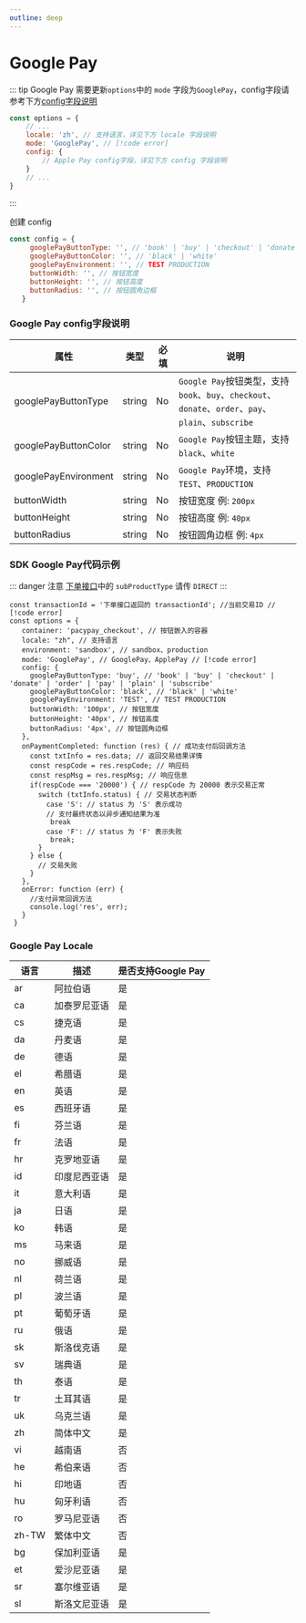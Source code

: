 ```yaml
---
outline: deep
---
```


<script lang="ts" setup>

import "./util/constants";

</script>

# Google Pay

::: tip Google Pay 需要更新`options`中的 `mode` 字段为`GooglePay`，config字段请参考下方[config字段说明](#google-pay-config字段说明)
```js
const options = {
    // ...
    locale: 'zh', // 支持语言，详见下方 locale 字段说明
    mode: 'GooglePay', // [!code error]
    config: {
        // Apple Pay config字段，详见下方 config 字段说明
    }
    // ...
}
```
:::

创建 config

```js
const config = {
     googlePayButtonType: '', // 'book' | 'buy' | 'checkout' | 'donate' | 'order' | 'pay' | 'plain' | 'subscribe'
     googlePayButtonColor: '', // 'black' | 'white'
     googlePayEnvironment: '', // TEST PRODUCTION
     buttonWidth: '', // 按钮宽度
     buttonHeight: '', // 按钮高度
     buttonRadius: '', // 按钮圆角边框
   }
```

### Google Pay config字段说明

<div class="custom-table bordered-table">

| 属性                   | 类型     | 必填 | 说明                                                                                                                                                              |
|----------------------|--------|----|-----------------------------------------------------------------------------------------------------------------------------------------------------------------|
| googlePayButtonType  | string | No | `Google Pay`按钮类型，支持`book`、`buy`、`checkout`、`donate`、`order`、`pay`、`plain`、`subscribe`                                                                           |
| googlePayButtonColor | string | No | `Google Pay`按钮主题，支持`black`、`white`                                                                                                                              |
| googlePayEnvironment | string | No | `Google Pay`环境，支持`TEST`、`PRODUCTION`                                                                                                                            |
| buttonWidth          | string | No | 按钮宽度 例: `200px`                                                                                                                                                 |
| buttonHeight         | string | No | 按钮高度 例: `40px`                                                                                                                                                  |
| buttonRadius         | string | No | 按钮圆角边框 例: `4px`                                                                                                                                                 |

</div>

### SDK Google Pay代码示例

::: danger 注意
[下单接口](./sdk-do-transaction#sdk下单请求及响应示例)中的 `subProductType` 请传 `DIRECT`
:::

```js-vue
const transactionId = '下单接口返回的 transactionId'; //当前交易ID // [!code error]
const options = {
   container: 'pacypay_checkout', // 按钮嵌入的容器
   locale: "zh", // 支持语言
   environment: 'sandbox', // sandbox、production
   mode: 'GooglePay', // GooglePay、ApplePay // [!code error]
   config: {
     googlePayButtonType: 'buy', // 'book' | 'buy' | 'checkout' | 'donate' | 'order' | 'pay' | 'plain' | 'subscribe'
     googlePayButtonColor: 'black', // 'black' | 'white'
     googlePayEnvironment: 'TEST', // TEST PRODUCTION
     buttonWidth: '100px', // 按钮宽度
     buttonHeight: '40px', // 按钮高度
     buttonRadius: '4px', // 按钮圆角边框
   },
   onPaymentCompleted: function (res) { // 成功支付后回调方法
     const txtInfo = res.data; // 返回交易结果详情
     const respCode = res.respCode; // 响应码
     const respMsg = res.respMsg; // 响应信息
     if(respCode === '20000') { // respCode 为 20000 表示交易正常
       switch (txtInfo.status) { // 交易状态判断
         case 'S': // status 为 'S' 表示成功
         // 支付最终状态以异步通知结果为准
          break
         case 'F': // status 为 'F' 表示失败
          break;
       }
     } else {
       // 交易失败
     }
   },
   onError: function (err) {
     //支付异常回调方法
     console.log('res', err);
   }
 }
```

### Google Pay Locale

<div class="custom-table bordered-table">

| 语言    | 描述     | 是否支持Google Pay |
|-------|--------|----------------|
| ar    | 阿拉伯语   | 是              |
| ca    | 加泰罗尼亚语 | 是              |
| cs    | 捷克语    | 是              |
| da    | 丹麦语    | 是              |
| de    | 德语     | 是              |
| el    | 希腊语    | 是              |
| en    | 英语     | 是              |
| es    | 西班牙语   | 是              |
| fi    | 芬兰语    | 是              |
| fr    | 法语     | 是              |
| hr    | 克罗地亚语  | 是              |
| id    | 印度尼西亚语 | 是              |
| it    | 意大利语   | 是              |
| ja    | 日语     | 是              |
| ko    | 韩语     | 是              |
| ms    | 马来语    | 是              |
| no    | 挪威语    | 是              |
| nl    | 荷兰语    | 是              |
| pl    | 波兰语    | 是              |
| pt    | 葡萄牙语   | 是              |
| ru    | 俄语     | 是              |
| sk    | 斯洛伐克语  | 是              |
| sv    | 瑞典语    | 是              |
| th    | 泰语     | 是              |
| tr    | 土耳其语   | 是              |
| uk    | 乌克兰语   | 是              |
| zh    | 简体中文   | 是              |
| vi    | 越南语    | 否              |
| he    | 希伯来语   | 否              |
| hi    | 印地语    | 否              |
| hu    | 匈牙利语   | 否              |
| ro    | 罗马尼亚语  | 否              |
| zh-TW | 繁体中文   | 否              |
| bg    | 保加利亚语  | 是              |
| et    | 爱沙尼亚语  | 是              |
| sr    | 塞尔维亚语  | 是              |
| sl    | 斯洛文尼亚语 | 是              |

</div>

<style lang="css">



</style>